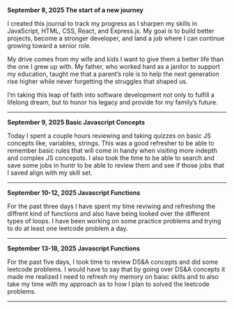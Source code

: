 **September 8, 2025 The start of a new journey**

I created this journal to track my progress as I sharpen my skills in JavaScript, HTML, CSS, React, and Express.js. My goal is to build better projects, become a stronger developer, and land a job where I can continue growing toward a senior role.

My drive comes from my wife and kids I want to give them a better life than the one I grew up with. My father, who worked hard as a janitor to support my education, taught me that a parent’s role is to help the next generation rise higher while never forgetting the struggles that shaped us.

I’m taking this leap of faith into software development not only to fulfill a lifelong dream, but to honor his legacy and provide for my family’s future.

****************************************************************************************************************************************************************************************************************************************************


**September 9, 2025 Basic Javascript Concepts**

Today I spent a couple hours reviewing and taking quizzes on basic JS concepts like, variables, strings. This was a good refresher to be able to remember basic rules that will come in handy when visiting more indepth and complex JS concepots. I also took the time to be able to search and save some jobs in huntr to be able to review them and see if those jobs that I saved align with my skill set.

****************************************************************************************************************************************************************************************************************************************************


**September 10-12, 2025 Javascript Functions**

For the past three days I have spent my time reviwing and refreshing the diffrent kind of functions and also have being looked over the different types of loops. I have been working on some practice problems and trying to do at least one leetcode problem a day.


****************************************************************************************************************************************************************************************************************************************************


**September 13-18, 2025 Javascript Functions**

For the past five days, I took time to review DS&A concepts and did some leetcode problems. I would have to say that by going over DS&A concepts it made me realized I need to refresh my memory on baisc skills and to also take my time with my approach as to how I plan to solved the leetcode problems.


****************************************************************************************************************************************************************************************************************************************************
